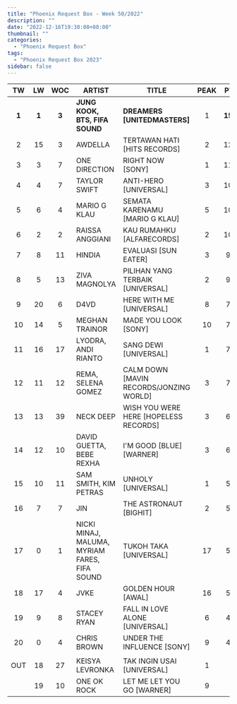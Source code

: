 ```yaml
---
title: "Phoenix Request Box - Week 50/2022"
description: ""
date: "2022-12-16T19:30:00+08:00"
thumbnail: ""
categories:
  - "Phoenix Request Box"
tags:
  - "Phoenix Request Box 2023"
sidebar: false
---
```

<!--more-->
|TW|LW|WOC|ARTIST|TITLE|PEAK|PTW|PLW|MOVE|TLW|TOTAL|
|:----:|:----:|:----:|----|----|:----:|:----:|:----:|:----:|:----:|:----:|
|**1**|**1**|**3**|**JUNG KOOK, BTS, FIFA SOUND**|**DREAMERS [UNITEDMASTERS]**|1|**1500**|1427|73|1427|2927|
|2|15|3|AWDELLA|TERTAWAN HATI [HITS RECORDS]|2|1206|564|642|564|1770|
|3|3|7|ONE DIRECTION|RIGHT NOW [SONY]|1|1177|1298|-121|1298|2475|
|4|4|7|TAYLOR SWIFT|ANTI-HERO [UNIVERSAL]|3|1097|1263|-166|1263|2360|
|5|6|4|MARIO G KLAU|SEMATA KARENAMU [MARIO G KLAU]|5|1088|1067|21|1067|2155|
|6|2|2|RAISSA ANGGIANI|KAU RUMAHKU [ALFARECORDS]|2|1050|1330|-280|1330|2380|
|7|8|11|HINDIA|EVALUASI [SUN EATER]|3|987|769|218|769|1756|
|8|5|13|ZIVA MAGNOLYA|PILIHAN YANG TERBAIK [UNIVERSAL]|2|923|1206|-283|1206|2129|
|9|20|6|D4VD|HERE WITH ME [UNIVERSAL]|8|705|306|399|306|1011|
|10|14|5|MEGHAN TRAINOR|MADE YOU LOOK [SONY]|10|704|604|100|604|1308|
|11|16|17|LYODRA, ANDI RIANTO|SANG DEWI [UNIVERSAL]|1|701|561|140|561|1262|
|12|11|12|REMA, SELENA GOMEZ|CALM DOWN [MAVIN RECORDS/JONZING WORLD]|3|700|700|0|700|1400|
|13|13|39|NECK DEEP|WISH YOU WERE HERE [HOPELESS RECORDS]|3|640|640|0|640|1280|
|14|12|10|DAVID GUETTA, BEBE REXHA|I'M GOOD [BLUE] [WARNER]|3|615|659|-44|659|1274|
|15|10|11|SAM SMITH, KIM PETRAS|UNHOLY [UNIVERSAL]|1|567|728|-161|728|1295|
|16|7|7|JIN|THE ASTRONAUT [BIGHIT]|2|560|840|-280|840|1400|
|17|0|1|NICKI MINAJ, MALUMA, MYRIAM FARES, FIFA SOUND|TUKOH TAKA [UNIVERSAL]|17|540|0|540|0|540|
|18|17|4|JVKE|GOLDEN HOUR [AWAL]|16|500|400|100|400|900|
|19|9|8|STACEY RYAN|FALL IN LOVE ALONE [UNIVERSAL]|6|440|763|-323|763|1203|
|20|0|4|CHRIS BROWN|UNDER THE INFLUENCE [SONY]|9|419|0|419|0|419|
| | | | | | | | | | | |
|OUT|18|27|KEISYA LEVRONKA|TAK INGIN USAI [UNIVERSAL]|1| | | | | |
| |19|10|ONE OK ROCK|LET ME LET YOU GO [WARNER]|9| | | | | |